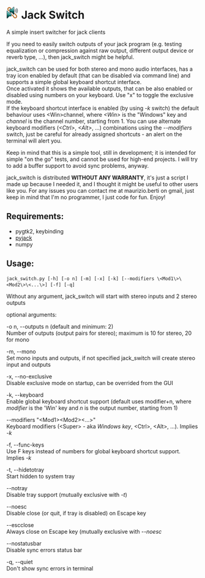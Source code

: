 ![logo](https://github.com/MaurizioB/jack_switch/raw/master/jack_switch.png) Jack Switch
===========

A simple insert switcher for jack clients  

If you need to easily switch outputs of your jack program (e.g. testing
equalization or compression against raw output, different output device or
reverb type, ...), then jack_switch might be helpful.  

jack_switch can be used for both stereo and mono audio interfaces, has a tray
icon enabled by default (that can be disabled via command line) and supports a
simple global keyboard shortcut interface.  
Once activated it shows the available outputs, that can be also enabled or
disabled using numbers on your keyboard. Use "x" to toggle the exclusive mode.  
If the keyboard shortcut interface is enabled (by using *-k* switch) the
default behaviour uses \<Win\>channel, where *\<Win\>* is the "Windows" key and
*channel* is the channel number, starting from 1. You can use alternate
keyboard modifiers (*\<Ctrl\>*, *\<Alt\>*, ...) combinations using the
*--modifiers* switch, just be careful for already assigned shortcuts - an alert on
the terminal will alert you.  

Keep in mind that this is a simple tool, still in development; it is intended
for simple "on the go" tests, and cannot be used for high-end projects. I will
try to add a buffer support to avoid sync problems, anyway.  

jack_switch is distributed **WITHOUT ANY WARRANTY**, it's just a script I made up
because I needed it, and I thought it might be useful to other users like you.
For any issues you can contact me at maurizio.berti on gmail, just keep in mind
that I'm no programmer, I just code for fun. Enjoy!


Requirements:
-------------

- pygtk2, keybinding
- [pyjack](https://pypi.python.org/pypi/py-jack/)
- numpy

Usage:
------

    jack_switch.py [-h] [-o n] [-m] [-x] [-k] [--modifiers \<Mod1\>\<Mod2\>\<...\>] [-f] [-q]

Without any argument, jack_switch will start with stereo inputs and 2 stereo outputs  

optional arguments:  

-o n, --outputs n (default and minimum: 2)  
Number of outputs (output pairs for stereo); maximum is 10 for stereo, 20 for mono  

-m, --mono  
Set mono inputs and outputs, if not specified jack_switch will create stereo input and outputs  

-x, --no-exclusive  
Disable exclusive mode on startup, can be overrided from the GUI  

-k, --keyboard  
Enable global keyboard shortcut support (default uses modifier+n, where *modifier* is the 'Win' key and *n* is the output number, starting from 1)  

--modifiers "\<Mod1\>\<Mod2\>\<...\>"  
Keyboard modifiers (\<Super\> - aka *Windows key*, \<Ctrl\>, \<Alt\>, ...). Implies *-k*  

-f, --func-keys  
Use F keys instead of numbers for global keyboard shortcut support. Implies *-k*  

-t, --hidetotray  
Start hidden to system tray  

--notray  
Disable tray support (mutually exclusive with *-t*)  

--noesc  
Disable close (or quit, if tray is disabled) on Escape key  

--escclose  
Always close on Escape key (mutually exclusive with *--noesc*  

--nostatusbar  
Disable sync errors status bar  

-q, --quiet  
Don't show sync errors in terminal  
